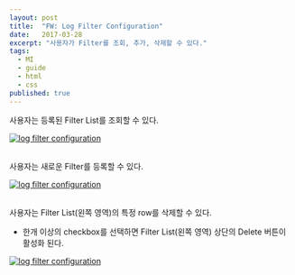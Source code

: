 ```yaml
---
layout: post
title:  "FW: Log Filter Configuration"
date:   2017-03-28
excerpt: "사용자가 Filter를 조회, 추가, 삭제할 수 있다."
tags:
  - MI
  - guide
  - html
  - css
published: true
---
```


사용자는 등록된 Filter List를 조회할 수 있다.

<!--
* Log Filter Configuration 진입시, Filter List(왼쪽 영역)의 테이블 맨 위 row 기준으로 Filter View(오른쪽 영역)에 정보가 보여진다.
* 사용자는 List의 특정 row를 클릭해 상세 내용을 조회하거나 수정할 수 있다.
* 수정 권한이 없는 경우, Filter View(오른쪽 영역) 상단의 Edit 버튼은 보여지지 않는다.
-->

<a href="{{ site.url }}/images/works/20170328/image-1.jpg"><img src="{{ site.url }}/images/works/20170328/image-1.jpg" alt="log filter configuration"></a>
<br>
<br>

사용자는 새로운 Filter를 등록할 수 있다.

<!--
* Filter List(왼쪽 영역) 상단의 Add 버튼을 클릭하면 테이블에 빈 row 영역이 추가되며 Add 버튼은 비활성화 된다.
* 사용자는 Filter Registration(오른쪽 영역)에서 기본 정보를 등록할 수 있다.
* Filter Registration(오른쪽 영역) 상단에 Cancel을 누르면 Filter Registration(오른쪽 영역) 부분은 저장되지 않고 취소된다.
* Filter Registration(오른쪽 영역) 상단에 Save을 누르면 Filter Registration(오른쪽 영역) 부분은 저장된다.
-->

<a href="{{ site.url }}/images/works/20170328/image-2.jpg"><img src="{{ site.url }}/images/works/20170328/image-2.jpg" alt="log filter configuration"></a>
<br>
<br>

사용자는 Filter List(왼쪽 영역)의 특정 row를 삭제할 수 있다.

* 한개 이상의 checkbox를 선택하면 Filter List(왼쪽 영역) 상단의 Delete 버튼이 활성화 된다.

<a href="{{ site.url }}/images/works/20170328/image-3.jpg"><img src="{{ site.url }}/images/works/20170328/image-3.jpg" alt="log filter configuration"></a>